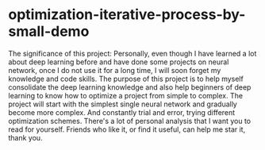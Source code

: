# optimization-iterative-process-by-small-demo
The significance of this project: Personally, even though I have learned a lot about deep learning before and have done some projects on neural network, once I do not use it for a long time, I will soon forget my knowledge and code skills. The purpose of this project is to help myself consolidate the deep learning knowledge and also help beginners of deep learning to know how to optimize a project from simple to complex. The project will start with the simplest single neural network and gradually become more complex. And constantly trial and error, trying different optimization schemes. There's a lot of personal analysis that I want you to read for yourself. Friends who like it, or find it useful, can help me star it, thank you.
